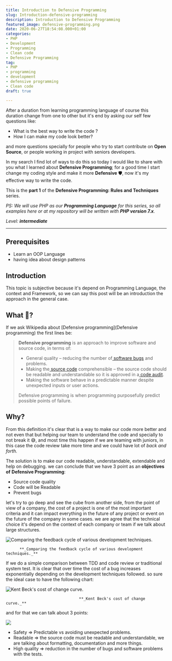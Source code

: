 ```yaml
---
title: Introduction to Defensive Programming
slug: Introduction-defensive-programming
description: Introduction to Defensive Programming
featured_image: defensive-programming.png
date: 2020-06-27T18:54:08.000+01:00
categories:
- PHP
- Development
- Programming
- Clean code
- Defensive Programming
tag:
- PHP
- programming
- development
- defensive programming
- Clean code
draft: true

---
```

After a duration from learning programming language of course this duration change from one to other but it's end by asking our self few questions like:

* What is the best way to write the code ?
* How I can make my code look better?

and more questions specially for people who try to start contribute on **Open Source**, or people working in project with seniors developers.

In my search I find lot of ways to do this so today I would like to share with you what I learned about **Defensive Programming**; for a good time I start change my coding style and make it more **Defensive** 🛡️, now it's  my effective way to write the code.

This is the **part 1** of the **Defensive Programming: Rules and Techniques** series.

_PS: We will use PHP as our **Programming Language** for this series, so all examples here or at my repository  will be written with **PHP version 7.x**._

_Level: **intermediate**_

***

## Prerequisites

* Learn an OOP Language
* having idea about design patterns

## Introduction

This topic is subjective because it's depend on Programming Language, the context and Framework, so we can say this post will be an introduction the approach in the general case.

## What 🤔?

If we ask Wikipedia about [Defensive programming](Defensive programming) the first lines be:

> **Defensive programming** is an approach to improve software and source code, in terms of:
>
> * General quality – reducing the number of[ software bugs](https://en.wikipedia.org/wiki/Software_bug) and problems.
> * Making the[ source code](https://en.wikipedia.org/wiki/Source_code) comprehensible – the source code should be readable and understandable so it is approved in a[ code audit](https://en.wikipedia.org/wiki/Code_audit).
> * Making the software behave in a predictable manner despite unexpected inputs or user actions.
>
> Defensive programming is when programming purposefully predict possible points of failure.

## Why?

From this definition it's clear that is a way to make our code more better and not even that but helping our team to understand the code and specially to not break it 😅, and most time this happen if we are teaming with juniors, in this case the code review take more time and we could have lot of _back and forth._

The solution is to make our code readable, understandable, extendable and help on debugging. we can conclude that we have 3 point as an **objectives of** **Defensive Programming**:

* Source code quality
* Code will be Readable
* Prevent bugs

let's try to go deep and see the cube from another side, from the point of view of a company, the cost of a project is one of the most important criteria and it can impact everything in the future of any project or event on the future of the company in some cases. we are agree that the technical choice it's depend on the context of each company or team if we talk about large structures.

![Comparing the feedback cycle of various development techniques.](/uploads/comparingtechniques.jpg "Comparing the feedback cycle of various development techniques.")

          **_Comparing the feedback cycle of various development techniques._**

If we do a simple comparison between TDD and code review or traditional system test. It is clear that over time the cost of a bug increases exponentially depending on the development techniques followed. so sure the ideal case to have the following chart:

![Kent Beck's cost of change curve.](http://AgileModeling.com/images/costOfChangeBeck.gif "Kent Beck's cost of change curve.")

                                    **_Kent Beck's cost of change curve._**

and for that we can talk about 3 points:

![](/uploads/picture1.png)

* Safety => Predictable vs avoiding unexpected problems.
* Readable => the source code must be readable and understandable, we are talking about formatting, documentation and more things.
* High quality => reduction in the number of bugs and software problems with the tests.